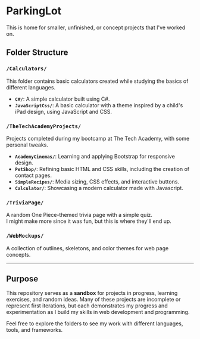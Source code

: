# ParkingLot

This is home for smaller, unfinished, or concept projects that I've worked on.

## Folder Structure

### `/Calculators/`
This folder contains basic calculators created while studying the basics of different languages.

- **`C#/`**: A simple calculator built using C#.  
- **`JavaScriptCss/`**: A basic calculator with a theme inspired by a child's iPad design, using JavaScript and CSS.

### `/TheTechAcademyProjects/`
Projects completed during my bootcamp at The Tech Academy, with some personal tweaks.

- **`AcademyCinemas/`**: Learning and applying Bootstrap for responsive design.  
- **`PetShop/`**: Refining basic HTML and CSS skills, including the creation of contact pages.  
- **`SimpleRecipes/`**: Media sizing, CSS effects, and interactive buttons.
- **`Calculator/`**: Showcasing a modern calculator made with Javascript.

### `/TriviaPage/`
A random One Piece-themed trivia page with a simple quiz.  
I might make more since it was fun, but this is where they'll end up.

### `/WebMockups/`
A collection of outlines, skeletons, and color themes for web page concepts.

---

## Purpose
This repository serves as a **sandbox** for projects in progress, learning exercises, and random ideas.
Many of these projects are incomplete or represent first iterations, but each demonstrates my progress and experimentation as I build my skills in web development and programming.

Feel free to explore the folders to see my work with different languages, tools, and frameworks.
